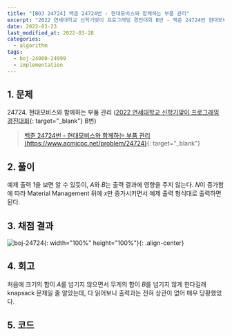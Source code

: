 ```yaml
---
title: "[BOJ 24724] 백준 24724번 - 현대모비스와 함께하는 부품 관리"
excerpt: "2022 연세대학교 신학기맞이 프로그래밍 경진대회 B번 - 백준 24724번 현대모비스와 함께하는 부품 관리 풀이"
date: 2022-03-23
last_modified_at: 2022-03-28
categories:
  - algorithm
tags:
  - boj-24000-24999
  - implementation
---
```


## 1. 문제
$24724$. 현대모비스와 함께하는 부품 관리 ([2022 연세대학교 신학기맞이 프로그래밍 경진대회](https://burningfalls.github.io/contest/yonsei-baekjoon-contest/){: target="_blank"} B번)

> [백준 24724번 - 현대모비스와 함께하는 부품 관리 (https://www.acmicpc.net/problem/24724)](https://www.acmicpc.net/problem/24724){: target="_blank"}

## 2. 풀이

예제 출력 1을 보면 알 수 있듯이, $A$와 $B$는 출력 결과에 영향을 주지 않는다. $N$이 증가함에 따라 Material Management 뒤에 $x$만 증가시키면서 예제 출력 형식대로 출력하면 된다.

## 3. 채점 결과

![boj-24724](https://user-images.githubusercontent.com/30232837/159596181-c1b1e9e3-306b-4029-8924-2ed3b6f6a677.png "boj-24724"){: width="100%" height="100%"}{: .align-center}

## 4. 회고

처음에 크기의 합이 $A$를 넘기지 않으면서 무게의 합이 $B$를 넘기지 않게 한다길래 knapsack 문제일 줄 알았는데, 다 읽어보니 출력과는 전혀 상관이 없어 매우 당황했었다.

## 5. 코드

<script src="https://gist.github.com/BurningFalls/d11a8b1da86dc531fa48ac0a99819558.js"></script>